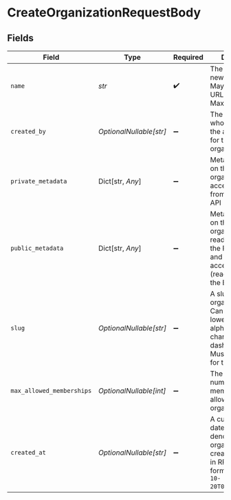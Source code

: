 # CreateOrganizationRequestBody


## Fields

| Field                                                                                                                                  | Type                                                                                                                                   | Required                                                                                                                               | Description                                                                                                                            | Example                                                                                                                                |
| -------------------------------------------------------------------------------------------------------------------------------------- | -------------------------------------------------------------------------------------------------------------------------------------- | -------------------------------------------------------------------------------------------------------------------------------------- | -------------------------------------------------------------------------------------------------------------------------------------- | -------------------------------------------------------------------------------------------------------------------------------------- |
| `name`                                                                                                                                 | *str*                                                                                                                                  | :heavy_check_mark:                                                                                                                     | The name of the new organization.<br/>May not contain URLs or HTML.<br/>Max length: 256                                                | NewOrg                                                                                                                                 |
| `created_by`                                                                                                                           | *OptionalNullable[str]*                                                                                                                | :heavy_minus_sign:                                                                                                                     | The ID of the User who will become the administrator for the new organization                                                          | user_123                                                                                                                               |
| `private_metadata`                                                                                                                     | Dict[str, *Any*]                                                                                                                       | :heavy_minus_sign:                                                                                                                     | Metadata saved on the organization, accessible only from the Backend API                                                               | {<br/>"internal_code": "ABC123"<br/>}                                                                                                  |
| `public_metadata`                                                                                                                      | Dict[str, *Any*]                                                                                                                       | :heavy_minus_sign:                                                                                                                     | Metadata saved on the organization, read-only from the Frontend API and fully accessible (read/write) from the Backend API             | {<br/>"public_event": "Annual Summit"<br/>}                                                                                            |
| `slug`                                                                                                                                 | *OptionalNullable[str]*                                                                                                                | :heavy_minus_sign:                                                                                                                     | A slug for the new organization.<br/>Can contain only lowercase alphanumeric characters and the dash "-".<br/>Must be unique for the instance. | neworg                                                                                                                                 |
| `max_allowed_memberships`                                                                                                              | *OptionalNullable[int]*                                                                                                                | :heavy_minus_sign:                                                                                                                     | The maximum number of memberships allowed for this organization                                                                        | 100                                                                                                                                    |
| `created_at`                                                                                                                           | *OptionalNullable[str]*                                                                                                                | :heavy_minus_sign:                                                                                                                     | A custom date/time denoting _when_ the organization was created, specified in RFC3339 format (e.g. `2012-10-20T07:15:20.902Z`).        |                                                                                                                                        |
